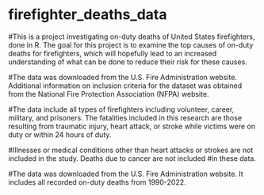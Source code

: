 # firefighter_deaths_data

#This is a project investigating on-duty deaths of United States firefighters, done in R. The goal for this project is to examine the top causes of on-duty deaths for firefighters, which will hopefully lead to an increased understanding of what can be done to reduce their risk for these causes.


#The data was downloaded from the U.S. Fire Administration website. Additional information on inclusion criteria for the dataset was obtained from the National Fire Protection Association (NFPA) website.

#The data include all types of firefighters including volunteer, career, military, and prisoners. The fatalities included in this research are those resulting from traumatic injury, heart attack, or stroke while victims were on duty or within 24 hours of duty.

#Illnesses or medical conditions other than heart attacks or strokes are not included in the study. Deaths due to cancer are not included #in these data.

#The data was downloaded from the U.S. Fire Administration website. It includes all recorded on-duty deaths from 1990-2022.
